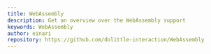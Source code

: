 ```yaml
---
title: WebAssembly
description: Get an overview over the WebAssembly support
keywords: WebAssembly
author: einari
repository: https://github.com/dolittle-interaction/WebAssembly
---
```


